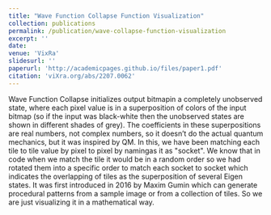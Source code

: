 ```yaml
---
title: "Wave Function Collapse Function Visualization"
collection: publications
permalink: /publication/wave-collapse-function-visualization
excerpt: ''
date: 
venue: 'VixRa'
slidesurl: ''
paperurl: 'http://academicpages.github.io/files/paper1.pdf'
citation: 'viXra.org/abs/2207.0062'
---
```


Wave Function Collapse initializes output bitmapin a completely unobserved state, where each pixel value is in a superposition of colors of the input bitmap (so if the input was black-white then the unobserved states are shown in different shades of grey). The coefficients in these superpositions are real numbers, not complex numbers, so it doesn’t do the actual quantum mechanics, but it was inspired by QM. In this, we have been matching each tile to tile value by pixel to pixel by namingas it as "socket". We know that in code when we match the tile it would be in a random order so we had rotated them into a specific order to match each socket to socket which indicates the overlapping of tiles as the superposition of several Eigen states. It was first introduced in 2016 by Maxim Gumin which can generate procedural patterns from a sample image or from a collection of tiles. So we are just visualizing it in a mathematical way.